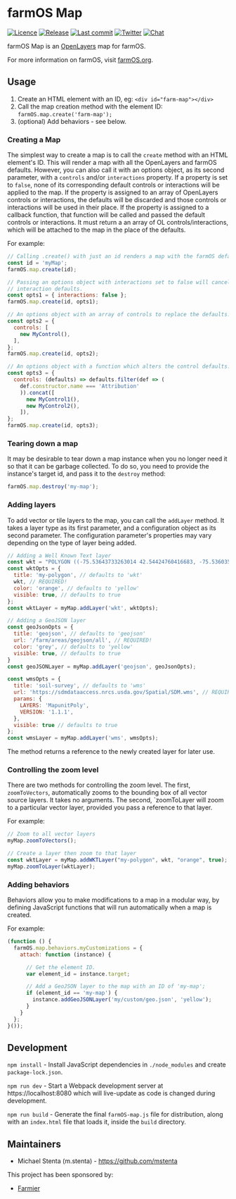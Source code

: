 # farmOS Map

[![Licence](https://img.shields.io/badge/Licence-GPL%203.0-blue.svg)](https://opensource.org/licenses/GPL-3.0/)
[![Release](https://img.shields.io/github/release/farmOS/farmOS-map.svg?style=flat)](https://github.com/farmOS/farmOS-map/releases)
[![Last commit](https://img.shields.io/github/last-commit/farmOS/farmOS-map.svg?style=flat)](https://github.com/farmOS/farmOS-map/commits)
[![Twitter](https://img.shields.io/twitter/follow/farmOSorg.svg?label=%40farmOSorg&style=flat)](https://twitter.com/farmOSorg)
[![Chat](https://img.shields.io/matrix/farmOS:matrix.org.svg)](https://riot.im/app/#/room/#farmOS:matrix.org)

farmOS Map is an [OpenLayers](https://openlayers.org/) map for farmOS.

For more information on farmOS, visit [farmOS.org](https://farmOS.org).

## Usage

1. Create an HTML element with an ID, eg: `<div id="farm-map"></div>`
2. Call the map creation method with the element ID: `farmOS.map.create('farm-map');`
3. (optional) Add behaviors - see below.

### Creating a Map

The simplest way to create a map is to call the `create` method with an HTML
element's ID. This will render a map with all the OpenLayers and farmOS defaults.
However, you can also call it with an options object, as its second parameter,
with a `controls` and/or `interactions` property. If a property is set to
`false`, none of its corresponding default controls or interactions will be
applied to the map. If the property is assigned to an array of OpenLayers
controls or interactions, the defaults will be discarded and those controls or
interactions will be used in their place. If the property is assigned to a
callback function, that function will be called and passed the default controls
or interactions. It must return a an array of OL controls/interactions, which
will be attached to the map in the place of the defaults.

For example:

```js
// Calling .create() with just an id renders a map with the farmOS defaults.
const id = 'myMap';
farmOS.map.create(id);

// Passing an options object with interactions set to false will cancel the
// interaction defaults.
const opts1 = { interactions: false };
farmOS.map.create(id, opts1);

// An options object with an array of controls to replace the defaults.
const opts2 = {
  controls: [
    new MyControl(),
  ],
};
farmOS.map.create(id, opts2);

// An options object with a function which alters the control defaults.
const opts3 = {
  controls: (defaults) => defaults.filter(def => (
    def.constructor.name === 'Attribution'
    )).concat([
      new MyControl1(),
      new MyControl2(),
    ]),
};
farmOS.map.create(id, opts3);
```

### Tearing down a map

It may be desirable to tear down a map instance when you no longer need it so
that it can be garbage collected. To do so, you need to provide the instance's
target id, and pass it to the `destroy` method:

```js
farmOS.map.destroy('my-map');
```

### Adding layers

To add vector or tile layers to the map, you can call the `addLayer` method. It takes a layer type as its first parameter, and a configuration object as its second parameter. The configuration parameter's properties may vary depending on the type of layer being added.

```js
// Adding a Well Known Text layer
const wkt = "POLYGON ((-75.53643733263014 42.54424760416683, -75.5360350012779 42.54427527000766, -75.53589016199109 42.54412508386721, -75.53588747978209 42.54302634269183, -75.53643733263014 42.54424760416683))";
const wktOpts = {
  title: 'my-polygon', // defaults to 'wkt'
  wkt, // REQUIRED!
  color: 'orange', // defaults to 'yellow'
  visible: true, // defaults to true
};
const wktLayer = myMap.addLayer('wkt', wktOpts);

// Adding a GeoJSON layer
const geoJsonOpts = {
  title: 'geojson', // defaults to 'geojson'
  url: '/farm/areas/geojson/all', // REQUIRED!
  color: 'grey', // defaults to 'yellow'
  visible: true, // defaults to true
}
const geoJSONLayer = myMap.addLayer('geojson', geoJsonOpts);

const wmsOpts = {
  title: 'soil-survey', // defaults to 'wms'
  url: 'https://sdmdataaccess.nrcs.usda.gov/Spatial/SDM.wms', // REQUIRED!
  params: {
    LAYERS: 'MapunitPoly',
    VERSION: '1.1.1',
  },
  visible: true // defaults to true
};
const wmsLayer = myMap.addLayer('wms', wmsOpts);
```

The method returns a reference to the newly created layer for later use.

### Controlling the zoom level

There are two methods for controlling the zoom level. The first, `zoomToVectors`,
automatically zooms to the bounding box of all vector source layers. It takes no
arguments. The second, `zoomToLayer will zoom to a particular vector layer,
provided you pass a reference to that layer.

For example:

```js
// Zoom to all vector layers
myMap.zoomToVectors();

// Create a layer then zoom to that layer
const wktLayer = myMap.addWKTLayer("my-polygon", wkt, "orange", true);
myMap.zoomToLayer(wktLayer);
```

### Adding behaviors

Behaviors allow you to make modifications to a map in a modular way, by defining
JavaScript functions that will run automatically when a map is created.

For example:

```js
(function () {
  farmOS.map.behaviors.myCustomizations = {
    attach: function (instance) {

      // Get the element ID.
      var element_id = instance.target;

      // Add a GeoJSON layer to the map with an ID of 'my-map';
      if (element_id == 'my-map') {
        instance.addGeoJSONLayer('my/custom/geo.json', 'yellow');
      }
    }
  };
}());
```

## Development

`npm install` - Install JavaScript dependencies in `./node_modules` and create
`package-lock.json`.

`npm run dev` - Start a Webpack development server at https://localhost:8080
which will live-update as code is changed during development.

`npm run build` - Generate the final `farmOS-map.js` file for distribution,
along with an `index.html` file that loads it, inside the `build` directory.

## Maintainers

 * Michael Stenta (m.stenta) - https://github.com/mstenta

This project has been sponsored by:

 * [Farmier](https://farmier.com)
